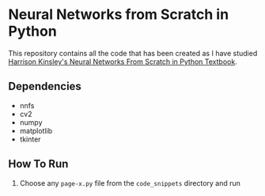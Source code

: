 # Neural Networks from Scratch in Python
This repository contains all the code that has been created as I have studied [Harrison Kinsley's Neural Networks From Scratch in Python Textbook](https://nnfs.io/). 

## Dependencies
- nnfs
- cv2
- numpy
- matplotlib
- tkinter

## How To Run
1. Choose any `page-x.py` file from the `code_snippets` directory and run
